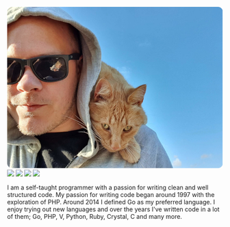 [![Header](/.imgs/header.png "Header")](https://davidsatimewallin.com/)
![](https://img.shields.io/badge/V-programmer-536B8A?style=for-the-badge)
![](https://img.shields.io/badge/Go-programmer-00ACD7?style=for-the-badge)
![](https://img.shields.io/badge/PHP-programmer-8892BF?style=for-the-badge)
![](https://img.shields.io/badge/GNU/Linux-user-F9BD00?style=for-the-badge)

<p>
    I am a self-taught programmer with a passion for writing clean and well structured code. My passion for writing code began around 1997 with the exploration of PHP. Around 2014 I defined Go as my preferred language. I enjoy trying out new languages and over the years I've written code in a lot of them; Go, PHP, V, Python, Ruby, Crystal, C and many more.
</p>
